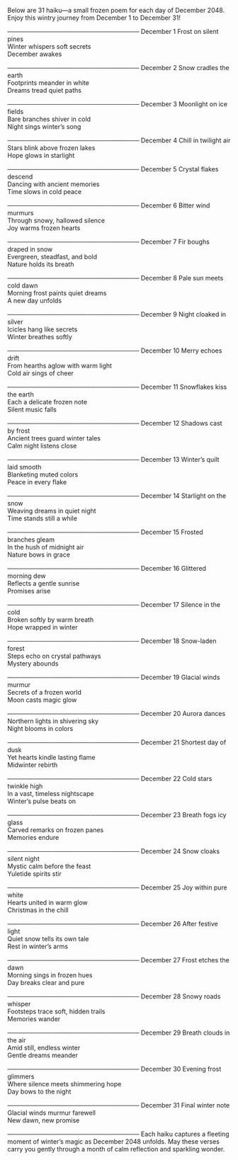 Below are 31 haiku—a small frozen poem for each day of December 2048. Enjoy this wintry journey from December 1 to December 31!

──────────────────────────────
December 1
Frost on silent pines  
Winter whispers soft secrets  
December awakes

──────────────────────────────
December 2
Snow cradles the earth  
Footprints meander in white  
Dreams tread quiet paths

──────────────────────────────
December 3
Moonlight on ice fields  
Bare branches shiver in cold  
Night sings winter’s song

──────────────────────────────
December 4
Chill in twilight air  
Stars blink above frozen lakes  
Hope glows in starlight

──────────────────────────────
December 5
Crystal flakes descend  
Dancing with ancient memories  
Time slows in cold peace

──────────────────────────────
December 6
Bitter wind murmurs  
Through snowy, hallowed silence  
Joy warms frozen hearts

──────────────────────────────
December 7
Fir boughs draped in snow  
Evergreen, steadfast, and bold  
Nature holds its breath

──────────────────────────────
December 8
Pale sun meets cold dawn  
Morning frost paints quiet dreams  
A new day unfolds

──────────────────────────────
December 9
Night cloaked in silver  
Icicles hang like secrets  
Winter breathes softly

──────────────────────────────
December 10
Merry echoes drift  
From hearths aglow with warm light  
Cold air sings of cheer

──────────────────────────────
December 11
Snowflakes kiss the earth  
Each a delicate frozen note  
Silent music falls

──────────────────────────────
December 12
Shadows cast by frost  
Ancient trees guard winter tales  
Calm night listens close

──────────────────────────────
December 13
Winter’s quilt laid smooth  
Blanketing muted colors  
Peace in every flake

──────────────────────────────
December 14
Starlight on the snow  
Weaving dreams in quiet night  
Time stands still a while

──────────────────────────────
December 15
Frosted branches gleam  
In the hush of midnight air  
Nature bows in grace

──────────────────────────────
December 16
Glittered morning dew  
Reflects a gentle sunrise  
Promises arise

──────────────────────────────
December 17
Silence in the cold  
Broken softly by warm breath  
Hope wrapped in winter

──────────────────────────────
December 18
Snow-laden forest  
Steps echo on crystal pathways  
Mystery abounds

──────────────────────────────
December 19
Glacial winds murmur  
Secrets of a frozen world  
Moon casts magic glow

──────────────────────────────
December 20
Aurora dances  
Northern lights in shivering sky  
Night blooms in colors

──────────────────────────────
December 21
Shortest day of dusk  
Yet hearts kindle lasting flame  
Midwinter rebirth

──────────────────────────────
December 22
Cold stars twinkle high  
In a vast, timeless nightscape  
Winter’s pulse beats on

──────────────────────────────
December 23
Breath fogs icy glass  
Carved remarks on frozen panes  
Memories endure

──────────────────────────────
December 24
Snow cloaks silent night  
Mystic calm before the feast  
Yuletide spirits stir

──────────────────────────────
December 25
Joy within pure white  
Hearts united in warm glow  
Christmas in the chill

──────────────────────────────
December 26
After festive light  
Quiet snow tells its own tale  
Rest in winter’s arms

──────────────────────────────
December 27
Frost etches the dawn  
Morning sings in frozen hues  
Day breaks clear and pure

──────────────────────────────
December 28
Snowy roads whisper  
Footsteps trace soft, hidden trails  
Memories wander

──────────────────────────────
December 29
Breath clouds in the air  
Amid still, endless winter  
Gentle dreams meander

──────────────────────────────
December 30
Evening frost glimmers  
Where silence meets shimmering hope  
Day bows to the night

──────────────────────────────
December 31
Final winter note  
Glacial winds murmur farewell  
New dawn, new promise

──────────────────────────────
Each haiku captures a fleeting moment of winter’s magic as December 2048 unfolds. May these verses carry you gently through a month of calm reflection and sparkling wonder.
